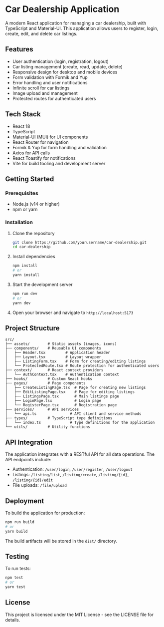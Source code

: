# Car Dealership Application

A modern React application for managing a car dealership, built with TypeScript and Material-UI. This application allows users to register, login, create, edit, and delete car listings.

## Features

- User authentication (login, registration, logout)
- Car listing management (create, read, update, delete)
- Responsive design for desktop and mobile devices
- Form validation with Formik and Yup
- Error handling and user notifications
- Infinite scroll for car listings
- Image upload and management
- Protected routes for authenticated users

## Tech Stack

- React 18
- TypeScript
- Material-UI (MUI) for UI components
- React Router for navigation
- Formik & Yup for form handling and validation
- Axios for API calls
- React Toastify for notifications
- Vite for build tooling and development server

## Getting Started

### Prerequisites

- Node.js (v14 or higher)
- npm or yarn

### Installation

1. Clone the repository

   ```bash
   git clone https://github.com/yourusername/car-dealership.git
   cd car-dealership
   ```

2. Install dependencies

   ```bash
   npm install
   # or
   yarn install
   ```

3. Start the development server

   ```bash
   npm run dev
   # or
   yarn dev
   ```

4. Open your browser and navigate to `http://localhost:5173`

## Project Structure

```
src/
├── assets/        # Static assets (images, icons)
├── components/    # Reusable UI components
│   ├── Header.tsx         # Application header
│   ├── Layout.tsx         # Layout wrapper
│   ├── ListingForm.tsx    # Form for creating/editing listings
│   └── ProtectedRoute.tsx # Route protection for authenticated users
├── context/       # React context providers
│   └── AuthContext.tsx    # Authentication context
├── hooks/         # Custom React hooks
├── pages/         # Page components
│   ├── CreateListingPage.tsx  # Page for creating new listings
│   ├── EditListingPage.tsx    # Page for editing listings
│   ├── ListingsPage.tsx       # Main listings page
│   ├── LoginPage.tsx          # Login page
│   └── RegisterPage.tsx       # Registration page
├── services/      # API services
│   └── api.ts               # API client and service methods
├── types/         # TypeScript type definitions
│   └── index.ts             # Type definitions for the application
└── utils/         # Utility functions
```

## API Integration

The application integrates with a RESTful API for all data operations. The API endpoints include:

- Authentication: `/user/login`, `/user/register`, `/user/logout`
- Listings: `/listing/list`, `/listing/create`, `/listing/{id}`, `/listing/{id}/edit`
- File uploads: `/file/upload`

## Deployment

To build the application for production:

```bash
npm run build
# or
yarn build
```

The build artifacts will be stored in the `dist/` directory.

## Testing

To run tests:

```bash
npm test
# or
yarn test
```

## License

This project is licensed under the MIT License - see the LICENSE file for details.
